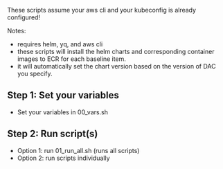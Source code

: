 These scripts assume your aws cli and your kubeconfig is already configured!

Notes: 
- requires helm, yq, and aws cli
- these scripts will install the helm charts and corresponding container images to ECR for each baseline item.
- it will automatically set the chart version based on the version of DAC you specify.

## Step 1:  Set your variables
- Set your variables in 00_vars.sh

## Step 2: Run script(s)
- Option 1: run 01_run_all.sh (runs all scripts)
- Option 2: run scripts individually